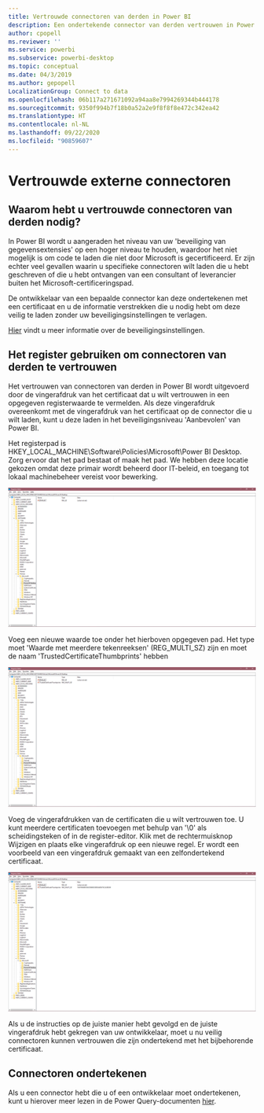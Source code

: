 ```yaml
---
title: Vertrouwde connectoren van derden in Power BI
description: Een ondertekende connector van derden vertrouwen in Power BI
author: cpopell
ms.reviewer: ''
ms.service: powerbi
ms.subservice: powerbi-desktop
ms.topic: conceptual
ms.date: 04/3/2019
ms.author: gepopell
LocalizationGroup: Connect to data
ms.openlocfilehash: 06b117a271671092a94aa8e7994269344b444178
ms.sourcegitcommit: 9350f994b7f18b0a52a2e9f8f8f8e472c342ea42
ms.translationtype: HT
ms.contentlocale: nl-NL
ms.lasthandoff: 09/22/2020
ms.locfileid: "90859607"
---
```

# <a name="trusted-third-party-connectors"></a>Vertrouwde externe connectoren

## <a name="why-do-you-need-trusted-third-party-connectors"></a>Waarom hebt u vertrouwde connectoren van derden nodig?

In Power BI wordt u aangeraden het niveau van uw 'beveiliging van gegevensextensies' op een hoger niveau te houden, waardoor het niet mogelijk is om code te laden die niet door Microsoft is gecertificeerd. Er zijn echter veel gevallen waarin u specifieke connectoren wilt laden die u hebt geschreven of die u hebt ontvangen van een consultant of leverancier buiten het Microsoft-certificeringspad.

De ontwikkelaar van een bepaalde connector kan deze ondertekenen met een certificaat en u de informatie verstrekken die u nodig hebt om deze veilig te laden zonder uw beveiligingsinstellingen te verlagen.

[Hier](./desktop-connector-extensibility.md) vindt u meer informatie over de beveiligingsinstellingen.

## <a name="using-the-registry-to-trust-third-party-connectors"></a>Het register gebruiken om connectoren van derden te vertrouwen

Het vertrouwen van connectoren van derden in Power BI wordt uitgevoerd door de vingerafdruk van het certificaat dat u wilt vertrouwen in een opgegeven registerwaarde te vermelden. Als deze vingerafdruk overeenkomt met de vingerafdruk van het certificaat op de connector die u wilt laden, kunt u deze laden in het beveiligingsniveau 'Aanbevolen' van Power BI. 

Het registerpad is HKEY_LOCAL_MACHINE\Software\Policies\Microsoft\Power BI Desktop. Zorg ervoor dat het pad bestaat of maak het pad. We hebben deze locatie gekozen omdat deze primair wordt beheerd door IT-beleid, en toegang tot lokaal machinebeheer vereist voor bewerking. 

![Power BI Desktop-register zonder vertrouwde sleutels van derden](media/desktop-trusted-third-party-connectors/desktoptrustedthird1.png)

Voeg een nieuwe waarde toe onder het hierboven opgegeven pad. Het type moet 'Waarde met meerdere tekenreeksen' (REG_MULTI_SZ) zijn en moet de naam 'TrustedCertificateThumbprints' hebben 

![Power BI Desktop-register met een vermelding voor vertrouwde connectoren van derden, maar geen sleutels](media/desktop-trusted-third-party-connectors/desktoptrustedthird2.png)

Voeg de vingerafdrukken van de certificaten die u wilt vertrouwen toe. U kunt meerdere certificaten toevoegen met behulp van '\0' als scheidingsteken of in de register-editor. Klik met de rechtermuisknop Wijzigen en plaats elke vingerafdruk op een nieuwe regel. Er wordt een voorbeeld van een vingerafdruk gemaakt van een zelfondertekend certificaat. 

 ![Power BI Desktop-register met een vertrouwde sleutel van derden](media/desktop-trusted-third-party-connectors/desktoptrustedthird3.png)

Als u de instructies op de juiste manier hebt gevolgd en de juiste vingerafdruk hebt gekregen van uw ontwikkelaar, moet u nu veilig connectoren kunnen vertrouwen die zijn ondertekend met het bijbehorende certificaat.

## <a name="how-to-sign-connectors"></a>Connectoren ondertekenen

Als u een connector hebt die u of een ontwikkelaar moet ondertekenen, kunt u hierover meer lezen in de Power Query-documenten [hier](/power-query/handlingconnectorsigning).